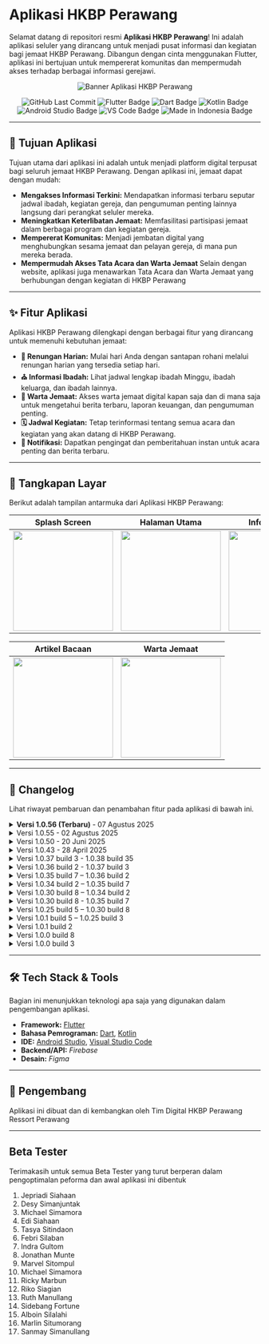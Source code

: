 # **Aplikasi HKBP Perawang**

Selamat datang di repositori resmi **Aplikasi HKBP Perawang**! Ini adalah aplikasi seluler yang dirancang untuk menjadi pusat informasi dan kegiatan bagi jemaat HKBP Perawang. Dibangun dengan cinta menggunakan Flutter, aplikasi ini bertujuan untuk mempererat komunitas dan mempermudah akses terhadap berbagai informasi gerejawi.

<p align="center">
  <img src="https://play-lh.googleusercontent.com/fd2MqxwGVxqJO_QXgXCwg-o8R-e2l9jmkDLHNS_TEYrpFbG2q1W1AfjLdDPaoo0Un2w=w480-h960-rw" alt="Banner Aplikasi HKBP Perawang">
</p>

<p align="center">
  <img src="https://img.shields.io/github/last-commit/hkbpperawang/hkbpperawang?style=for-the-badge&logo=github" alt="GitHub Last Commit">
  <img src="https://img.shields.io/badge/Flutter-02569B?style=for-the-badge&logo=flutter&logoColor=white" alt="Flutter Badge"/>
  <img src="https://img.shields.io/badge/Dart-0175C2?style=for-the-badge&logo=dart&logoColor=white" alt="Dart Badge"/>
  <img src="https://img.shields.io/badge/Kotlin-7F52FF?style=for-the-badge&logo=kotlin&logoColor=white" alt="Kotlin Badge"/>
  <img src="https://img.shields.io/badge/Android%20Studio-3DDC84?style=for-the-badge&logo=android-studio&logoColor=white" alt="Android Studio Badge"/>
  <img src="https://img.shields.io/badge/VS%20Code-007ACC?style=for-the-badge&logo=visual-studio-code&logoColor=white" alt="VS Code Badge"/>
  <img src="https://img.shields.io/badge/Made%20in-Indonesia-red?style=for-the-badge&logo=none&labelColor=white" alt="Made in Indonesia Badge"/>
</p>

---

## 🎯 **Tujuan Aplikasi**

Tujuan utama dari aplikasi ini adalah untuk menjadi platform digital terpusat bagi seluruh jemaat HKBP Perawang. Dengan aplikasi ini, jemaat dapat dengan mudah:

* **Mengakses Informasi Terkini:** Mendapatkan informasi terbaru seputar jadwal ibadah, kegiatan gereja, dan pengumuman penting lainnya langsung dari perangkat seluler mereka.
* **Meningkatkan Keterlibatan Jemaat:** Memfasilitasi partisipasi jemaat dalam berbagai program dan kegiatan gereja.
* **Mempererat Komunitas:** Menjadi jembatan digital yang menghubungkan sesama jemaat dan pelayan gereja, di mana pun mereka berada.
* **Mempermudah Akses Tata Acara dan Warta Jemaat** Selain dengan website, aplikasi juga menawarkan Tata Acara dan Warta Jemaat yang berhubungan dengan kegiatan di HKBP Perawang

---

## ✨ **Fitur Aplikasi**

Aplikasi HKBP Perawang dilengkapi dengan berbagai fitur yang dirancang untuk memenuhi kebutuhan jemaat:

* **📖 Renungan Harian:** Mulai hari Anda dengan santapan rohani melalui renungan harian yang tersedia setiap hari.
* **⛪ Informasi Ibadah:** Lihat jadwal lengkap ibadah Minggu, ibadah keluarga, dan ibadah lainnya.
* **📰 Warta Jemaat:** Akses warta jemaat digital kapan saja dan di mana saja untuk mengetahui berita terbaru, laporan keuangan, dan pengumuman penting.
* **🗓️ Jadwal Kegiatan:** Tetap terinformasi tentang semua acara dan kegiatan yang akan datang di HKBP Perawang.
* **🔔 Notifikasi:** Dapatkan pengingat dan pemberitahuan instan untuk acara penting dan berita terbaru.

---

## 📸 **Tangkapan Layar**

Berikut adalah tampilan antarmuka dari Aplikasi HKBP Perawang:

| Splash Screen | Halaman Utama | Informasi Huria | Jadwal Ibadah | Tata Acara |
| :---: | :---: | :---: | :---: | :---: |
| <img src="https://play-lh.googleusercontent.com/u_pd2XAaSYwQ-yAXIuGLGYd4g1pZ8YFk38yb_grt7B--l3Z7h-IkG1mkvy0TR05simCN1o8ZJ9K4hqnIAIs1wQ=w5120-h2880-rw" width="200"/> | <img src="https://play-lh.googleusercontent.com/5l50O_CS1m2HHLnGjLNOgYVNml5KO_KROZcZQNKe943tkkwMX4ew6jKTBE4twBJ_PT4WlIDE0h62dcrzFqF9IRE=w5120-h2880-rw" width="200"/> | <img src="https://play-lh.googleusercontent.com/YAT_6MTy_dDzeK8JDPkKb3CHghiE0fpU7Kba7_JkM0Vyl1PuEvbtsHSqakaR_WWwwFa-rADAdLte0MRj6rkMdw=w5120-h2880-rw" width="200"/> | <img src="https://play-lh.googleusercontent.com/4rU60RbA5BjxinlGafdaT8rOIDEVqoJjVSoZU9j5kjWKGkEUbCUAL1LSksYw90m-lP_qYVWDm5s4csit-mqcFw=w5120-h2880-rw" width="200"/> | <img src="https://play-lh.googleusercontent.com/S-DrW8YsodzhRb40jSVneEgN6_OiFxLBslvPuLXc6fdG4NHBFU8qHOYFawpR37P6qKk30F7VIShzRe1cc-oG=w5120-h2880-rw" width="200"/> |

| Artikel Bacaan | Warta Jemaat |
| :---: | :---: |
| <img src="https://play-lh.googleusercontent.com/YJLIaC6NajRhmBRBXUu-YhP-rjwRzfBOeJyZTJ9-WxzWbg4ffgFJvu-V3FfWQMpk-_KR4ZDKj7KXfV4vtn94kA=w5120-h2880-rw" width="200"/> | <img src="https://play-lh.googleusercontent.com/cLcOVy4Wb3cG_0UIle56NN7RG1G5_jlonlJjNmZOuJKZCamy3NumCoyRuzuxYAg5jDsvijYJ62Xhg9BQNCI-gPI=w5120-h2880-rw" width="200"/> |

---

## 📜 **Changelog**

Lihat riwayat pembaruan dan penambahan fitur pada aplikasi di bawah ini.

<details>
<summary><strong>Versi 1.0.56 (Terbaru)</strong> - 07 Agustus 2025</summary>
<br>

-   Perbaikan bug dan peningkatan performa
-   Penambahan metode scrap PDF dari web dan GDrive
-   Perubahan UI Blog
-   Penambahan Fitur Postingan Unggulan
-   Optimasi pembuka PDF
-   Optimasi metode unduh PDF
-   Perbaikan Cache Info Partangiangan
-   Perbaikan beberapa bug

</details>

<details>
<summary>Versi 1.0.55 - 02 Agustus 2025</summary>
<br>

-   Perbaikan bug dan peningkatan performa
-   Penambahan kemampuan memuat gambar pada notifikasi
-   Pengoptimalan metode cache
-   Penambahan Jadwal Partangiangan Weyk
-   Penghapusan sisi samping Penampil PDF
-   Pengoptimalan Pembacaan PDF
-   Meringankan halaman utama aplikasi
-   Penambahan keamanan AppCheck
-   Perbaikan Bug
-   Perbaikan tombol aksi notifikasi
-   Pembaharuan bahasa pendukung

</details>

<details>
<summary>Versi 1.0.50 - 20 Juni 2025</summary>
<br>

-   Perbaikan bug dan peningkatan performa
-   Perbaikan edge-to-edge
-   Integrasi Play Integrity
-   dan banyak lagi

</details>

<details>
<summary>Versi 1.0.43 - 28 April 2025</summary>
<br>

-   Fetch Warta Acara dengan Metode Baru mengikuti struktur web
-   Penambahan Sistem notifikasi dengan fitur Tombol
-   Perbaikan direct sistem notifikasi
-   Perbagian Bug
-   Penyimpanan Dokumen tersendiri
-   Pengoptimalan Pembuka Pdf

</details>

<details>
<summary>Versi 1.0.37 build 3 - 1.0.38 build 35</summary>
<br>

- Perbaikan Fug
- Perbaikan cache lokal
- Perbaikan snkronasi Jadwal
- Penambahan metode refresh di halaman warta
- Fitur Pengurutan kategori team
- Perbaikan logika halaman info huria
- Fitur Perbaikan sinkronasi Jadwal dan Team dengan firebase

</details>
<details>
<summary>Versi 1.0.36 build 2 - 1.0.37 build 3</summary>
<br>

- Perbaikan Bug
- Memperbaiki fitur cache
- Menutup akses pendaftaran user
- Sinkronasi data team dengan firebase

</details>
<details>
<summary>Versi 1.0.35 build 7 – 1.0.36 build 2</summary>
<br>

- Perbaikan bug
- Migrasi penyimpanan dari hive ke hive_ce
- Perbaikan Halaman Dokumen
- Integrasi Dokumen di Halaman Dokumen Dengan ImageKit
- Menetapkan sidebar hanya untuk warta-acara
- Memperbaiki gambar terbalik pada sidebar

</details>
<details>
<summary>Versi 1.0.34 build 2 – 1.0.35 build 7</summary>
<br>

- Perbaikan bug
- Integrasi ImageKit sebagai media utama penyimpanan file
- Perbaikan fitur Analystik
- Perbaikan integrasi firebase

</details>
<details>
<summary>Versi 1.0.30 build 8 – 1.0.34 build 2</summary>
<br>

- Meningkatkan stabilitas
- Mengubah metode fetch dokumen dan warta hanya oleh admin
- Pembaharuan otomatis dokumen
- Perbaikan bug
- Penambahan fitur agara dapat di akses dalam mode offline
- Sinkronasi otomatis jika koneksi terdeteksi
- Menambah perijinan perangkat agar dapat mengunduh warta atau dokumen.
- Perbaikan halaman blog untuk mengambil dari web.
- Merapikan detail isi post pada blog.
- Menambahkan Imagekit sebagai penyimpanan online.
- Penambahan database warta untuk menangkap dari web
- Memperbaiki metode dokumen
- Filter postingan yang di tangkap dari web pada data dokumen.

</details>
<details>
<summary>Versi 1.0.30 build 8 - 1.0.35 build 7</summary>
<br>

- Perbaikan Bug
- Integrasi ImageKit sebagai Media Library
- Perbaikan fitur Analistik

</details>
<details>
<summary>Versi 1.0.25 build 5 – 1.0.30 build 8</summary>
<br>

- Penambahan fitur popup pada foto info huria, fungsionaris, dan tim digital
- Penambahan menu Dokumen pada Sidebar
- Menghapus metode Signup
- Menambah fitur penambahan user hanya oleh Admin
- Perbaikan splash screen terpotong pada Android 14
- Perbaikan bug

</details>
<details>
<summary>Versi 1.0.1 build 5 – 1.0.25 build 3</summary>
<br>

- Perbaikan bug
- Pengelompokan halaman warta-acara berdasarkan kegiatan acara
- Metode fetch warta agar dapat mendeteksi postingan terbaru di website.

</details>
<details>
<summary>Versi 1.0.1 build 2​ </summary>
<br>

- Penambahan fitur analistik.
- Perbaikan beberapa bug.
- Optimisasi halaman warta acara setiap kali dibuka
- penambahan tabel “hari” dalam jadwal kegiatan.
- peningkatan keamanan.
- penambahan sosial media facebook, youtube, dan instagram di halaman kontak

</details>
<details>
<summary>Versi 1.0.0 build 8​</summary>
<br>

- Perbaikan beberapa bug.
- penambahan pop up jika versi baru tersedia.
- melenngkapi data sintua dan halaman fungsionaris
- perbaikan info team agar dapat memunculkan pop up foto.

</details>
<details>
<summary>Versi 1.0.0 build 3</summary>
<br>

- Penambahan Halaman: Info Huria, Warta Jemaat, Jadwal Kegiatan, Blog, Info Aplikasi, Kebijakan Privasi, Fungsionaris, Tim Digital.
- Pemuatan Warta Jemaat menggunakan web_view ke situs https://www.hkbpperawang.org.
- Penanganan Notifikasi agar dapat dikirim dan diterima secara real time.
- Penambahan fungsi jadwal kegiatan agar dapat di ubah tanpa pembaharuan
- Penambahan fungsi jadwal ibadah
- penambahan fitur user
- penambahan fitur statistik huria untuk memunculkan di halaman info huria.

</details>

---

## 🛠️ **Tech Stack & Tools**

Bagian ini menunjukkan teknologi apa saja yang digunakan dalam pengembangan aplikasi.

-   **Framework:** [Flutter](https://flutter.dev/)
-   **Bahasa Pemrograman:** [Dart](https://dart.dev/), [Kotlin](https://kotlinlang.org/)
-   **IDE:** [Android Studio](https://developer.android.com/studio), [Visual Studio Code](https://code.visualstudio.com/)
-   **Backend/API:** *Firebase*
-   **Desain:** *Figma*

---

## 🚀 **Pengembang**

Aplikasi ini dibuat dan di kembangkan oleh Tim Digital HKBP Perawang Ressort Perawang

---

## Beta Tester

Terimakasih untuk semua Beta Tester yang turut berperan dalam pengoptimalan peforma dan awal aplikasi ini dibentuk

1. Jepriadi Siahaan
2. Desy Simanjuntak
3. Michael Simamora
4. Edi Siahaan
5. Tasya Sitindaon
6. Febri Silaban
7. Indra Gultom
8. Jonathan Munte
9. Marvel Sitompul
10. Michael Simamora
11. Ricky Marbun
12. Riko Siagian
13. Ruth Manullang
14. Sidebang Fortune
15. Alboin Silalahi
16. Marlin Situmorang
17. Sanmay Simanullang
